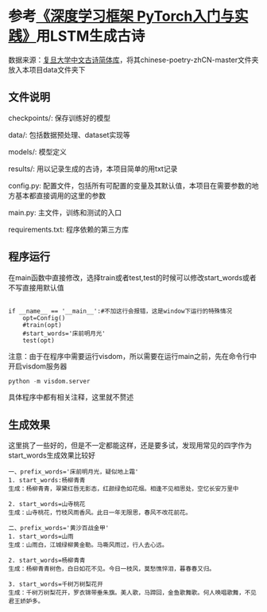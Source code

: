 参考[《深度学习框架 PyTorch入门与实践》](https://github.com/Amberian/pytorch-book/tree/master/chapter9-%E7%A5%9E%E7%BB%8F%E7%BD%91%E7%BB%9C%E5%86%99%E8%AF%97(CharRNN))用LSTM生成古诗
===
数据来源：[复旦大学中文古诗简体库](https://github.com/chinese-poetry/chinese-poetry-zhCN)，将其chinese-poetry-zhCN-master文件夹放入本项目data文件夹下

文件说明
---
checkpoints/: 保存训练好的模型

data/: 包括数据预处理、dataset实现等

models/: 模型定义

results/: 用以记录生成的古诗，本项目简单的用txt记录

config.py: 配置文件，包括所有可配置的变量及其默认值，本项目在需要参数的地方基本都直接调用的这里的参数

main.py: 主文件，训练和测试的入口

requirements.txt: 程序依赖的第三方库

程序运行
---
在main函数中直接修改，选择train或者test,test的时候可以修改start_words或者不写直接用默认值

```ython

if __name__ == '__main__':#不加这行会报错，这是window下运行的特殊情况
    opt=Config()
    #train(opt)
    #start_words='床前明月光'
    test(opt)
```
注意：由于在程序中需要运行visdom，所以需要在运行main之前，先在命令行中开启visdom服务器
```python
python -m visdom.server
```

具体程序中都有相关注释，这里就不赘述

生成效果
---
这里挑了一些好的，但是不一定都能这样，还是要多试，发现用常见的四字作为start_words生成效果比较好
```text
一、prefix_words='床前明月光，疑似地上霜'
1. start_words:杨柳青青
生成：杨柳青青，翠黛红唇无影态，红颜绿色如花烟。相逢不见相思处，空忆长安万里中

2. start_words=山寺桃花
生成：山寺桃花，竹枝风雨香风。此日一年无限思，春风不改花前花。

二、prefix_words='黄沙百战金甲'
1. start_words=山雨
生成：山雨白，江城绿柳黄金勒。马嘶风雨过，行人去心远。

2. start_words=杨柳青青
生成：杨柳青青树色，白日如花不见。今日一枝风，莫愁憔悴泪，暮春春又归。

3. start_words=千树万树梨花开
生成：千树万树梨花开，罗衣锦带垂朱旗。美人歌，马蹄回，金鱼歌舞歌。何人唤唱歌舞，不见君王娇妒多。

```